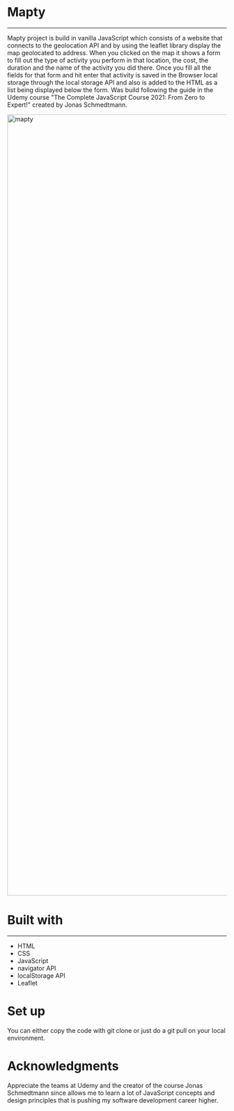 # Mapty
---

Mapty project is build in vanilla JavaScript which consists of a website that connects to the geolocation API and by using the leaflet library display the map geolocated to  address. When you clicked on the map it shows a form to fill out the type of activity you perform in that location, the cost, the duration and the name of the activity you did there. Once you fill all the fields for that form and hit enter that activity is saved in the Browser local storage through the local storage API and also is added to the HTML as a list being displayed below the form. Was build following the guide in the Udemy course "The Complete JavaScript Course 2021: From Zero to Expert!" created by Jonas Schmedtmann.

<img width="1792" alt="mapty" src="https://user-images.githubusercontent.com/29875015/130955599-a8f6aa59-130a-42ad-a443-230da8366fa2.png">

# Built with
---

* HTML
* CSS
* JavaScript
* navigator API
* localStorage API
* Leaflet

# Set up

You can either copy the code with git clone or just do a git pull on your local environment.

# Acknowledgments

Appreciate the teams at Udemy and the creator of the course Jonas Schmedtmann since allows me to learn a lot of JavaScript concepts and design principles that is pushing my software development career higher.

